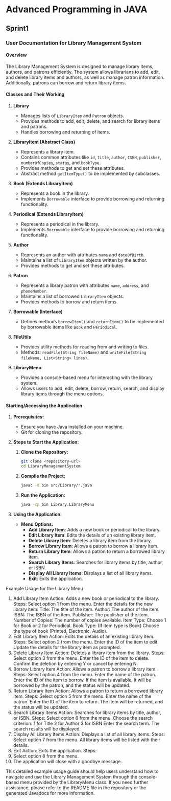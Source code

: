 # Advanced Programming in JAVA

## Sprint1

### User Documentation for Library Management System

#### Overview

The Library Management System is designed to manage library items, authors, and patrons efficiently. The system allows librarians to add, edit, and delete library items and authors, as well as manage patron information. Additionally, patrons can borrow and return library items.

#### Classes and Their Working

1. **Library**

   - Manages lists of `LibraryItem` and `Patron` objects.
   - Provides methods to add, edit, delete, and search for library items and patrons.
   - Handles borrowing and returning of items.

2. **LibraryItem (Abstract Class)**

   - Represents a library item.
   - Contains common attributes like `id`, `title`, `author`, `ISBN`, `publisher`, `numberOfCopies`, `status`, and `bookType`.
   - Provides methods to get and set these attributes.
   - Abstract method `getItemType()` to be implemented by subclasses.

3. **Book (Extends LibraryItem)**

   - Represents a book in the library.
   - Implements `Borrowable` interface to provide borrowing and returning functionality.

4. **Periodical (Extends LibraryItem)**

   - Represents a periodical in the library.
   - Implements `Borrowable` interface to provide borrowing and returning functionality.

5. **Author**

   - Represents an author with attributes `name` and `dateOfBirth`.
   - Maintains a list of `LibraryItem` objects written by the author.
   - Provides methods to get and set these attributes.

6. **Patron**

   - Represents a library patron with attributes `name`, `address`, and `phoneNumber`.
   - Maintains a list of borrowed `LibraryItem` objects.
   - Provides methods to borrow and return items.

7. **Borrowable (Interface)**

   - Defines methods `borrowItem()` and `returnItem()` to be implemented by borrowable items like `Book` and `Periodical`.

8. **FileUtils**

   - Provides utility methods for reading from and writing to files.
   - Methods: `readFile(String fileName)` and `writeFile(String fileName, List<String> lines)`.

9. **LibraryMenu**
   - Provides a console-based menu for interacting with the library system.
   - Allows users to add, edit, delete, borrow, return, search, and display library items through the menu options.

#### Starting/Accessing the Application

1. **Prerequisites:**

   - Ensure you have Java installed on your machine.
   - Git for cloning the repository.

2. **Steps to Start the Application:**

   1. **Clone the Repository:**

      ```sh
      git clone <repository-url>
      cd LibraryManagementSystem
      ```

   2. **Compile the Project:**

      ```sh
      javac -d bin src/Library/*.java
      ```

   3. **Run the Application:**
      ```sh
      java -cp bin Library.LibraryMenu
      ```

3. **Using the Application:**
   - **Menu Options:**
     - **Add Library Item**: Adds a new book or periodical to the library.
     - **Edit Library Item**: Edits the details of an existing library item.
     - **Delete Library Item**: Deletes a library item from the library.
     - **Borrow Library Item**: Allows a patron to borrow a library item.
     - **Return Library Item**: Allows a patron to return a borrowed library item.
     - **Search Library Items**: Searches for library items by title, author, or ISBN.
     - **Display All Library Items**: Displays a list of all library items.
     - **Exit**: Exits the application.

Example Usage for the Library Menu

1. Add Library Item
   Action: Adds a new book or periodical to the library.
   Steps:
   Select option 1 from the menu.
   Enter the details for the new library item:
   Title: The title of the item.
   Author: The author of the item.
   ISBN: The ISBN of the item.
   Publisher: The publisher of the item.
   Number of Copies: The number of copies available.
   Item Type: Choose 1 for Book or 2 for Periodical.
   Book Type: (If item type is Book) Choose the type of book (Printed, Electronic, Audio).
2. Edit Library Item
   Action: Edits the details of an existing library item.
   Steps:
   Select option 2 from the menu.
   Enter the ID of the item to edit.
   Update the details for the library item as prompted.
3. Delete Library Item
   Action: Deletes a library item from the library.
   Steps:
   Select option 3 from the menu.
   Enter the ID of the item to delete.
   Confirm the deletion by entering Y or cancel by entering N.
4. Borrow Library Item
   Action: Allows a patron to borrow a library item.
   Steps:
   Select option 4 from the menu.
   Enter the name of the patron.
   Enter the ID of the item to borrow.
   If the item is available, it will be borrowed by the patron, and the status will be updated.
5. Return Library Item
   Action: Allows a patron to return a borrowed library item.
   Steps:
   Select option 5 from the menu.
   Enter the name of the patron.
   Enter the ID of the item to return.
   The item will be returned, and the status will be updated.
6. Search Library Items
   Action: Searches for library items by title, author, or ISBN.
   Steps:
   Select option 6 from the menu.
   Choose the search criterion:
   1 for Title
   2 for Author
   3 for ISBN
   Enter the search term.
   The search results will be displayed.
7. Display All Library Items
   Action: Displays a list of all library items.
   Steps:
   Select option 7 from the menu.
   All library items will be listed with their details.
8. Exit
   Action: Exits the application.
   Steps:
9. Select option 8 from the menu.
10. The application will close with a goodbye message.

This detailed example usage guide should help users understand how to navigate and use the Library Management System through the console-based menu provided by the LibraryMenu class. If you need further assistance, please refer to the README file in the repository or the generated Javadocs for more information.

